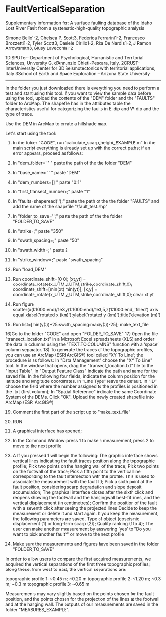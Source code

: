 # FaultVerticalSeparation

Supplementary information for:
A surface faulting database of the Idaho Lost River Fault from a systematic-high-quality topographic analysis

Simone Bello1-2, Chelsea P. Scott3, Federica Ferrarini1-2, Francesco Brozzetti1-2, Tyler Scott3, Daniele Cirillo1-2, Rita De Nardis1-2, J Ramon Arrowsmith3, Giusy Lavecchia1-2

1DiSPUTer- Department of Psychological, Humanistic and Territorial Sciences, University G. d’Annunzio Chieti-Pescara, Italy.
2CRUST- InterUniversity Center for 3D Seismotectonics with territorial applications, Italy
3School of Earth and Space Exploration – Arizona State University

-------------------------------------------------------------------------------------------------------------------------------------------------------------------------------

In the folder you just downloaded there is everything you need to perform a test and start using this tool.
If you want to view the sample data before using the tool, upload the contents of the "DEM" folder and the "FAULTS" folder to ArcMap.
The shapefile has in the attributes table the characteristics useful for categorizing the faults in E-dip and W-dip and the type of trace.

Use the DEM in ArcMap to create a hillshade map.

Let's start using the tool:

1) In the folder "CODE", run "calculate_scarp_height_EXAMPLE.m"
In the main script everything is already set up with the correct paths; if an error appears, proceed as follows:

2) In "dem_folder=' \' " paste the path of the the folder "DEM"
3) In "base_name= '' " paste "DEM"
4) In "dem_numbers=[] " paste "0:1"

5) In "first_transect_number=;" paste "1" 
6) In "faults=shaperead('');" paste the path of the the folder "FAULTS" and add the name of the shapefile "\fault_test.shp"
7) In "folder_to_save='';"  paste the path of the the folder "FOLDER_TO_SAVE"

8) In "strike=;" paste "350"
9) In "swath_spacing=;" paste "50"
10) In "swath_width=;" paste 2
11) In "strike_window=;" paste "swath_spacing"

12) Run "load_DEM"
13) Run coordinate_shift=[0 0];
	[xt,yt] = coordinate_rotate(x_UTM,y_UTM,strike,coordinate_shift,0);
	coordinate_shift=[min(xt) min(yt)];
	[x,y] = coordinate_rotate(x_UTM,y_UTM,strike,coordinate_shift,0);
	clear xt yt

14) Run figure
	scatter(x(1:1000:end)/1e3,y(1:1000:end)/1e3,5,z(1:1000:end),'filled')
	axis equal
	xlabel('rotated x (km)');ylabel('rotated y (km)');title('elevation (m)')

15) Run list=[min(y(:))+25:swath_spacing:max(y(:))-25];
	make_text_file

16)Go to the folder "CODE" and open "FOLDER_TO_SAVE"
17) Open the file "transect_location.txt" in a Microsoft Excel spreadsheets (XLS) and order the data in columns using the "TEXT.TO.COLUMNS" function with a ‘space’ column separator.
18) To generate the traces of the topographic profiles, you can use an ArcMap (ESRI ArcGIS®) tool called “XY To Line”; the procedure is as follows:
	In "Data Management" choose the "XY To Line" tool.
	In the window that opens, drag the "transect_location.txt" file to the "Input Table";
	In "Output Feature Class" indicate the path and name for the saved file.
	In the following four fields, indicate the column position for the latitude and longitude coordinates.
	In "Line Type" leave the default.
	In “ID” choose the field where the number assigned to the profiles is positioned in the .txt (first column);
	In "Spatial Reference" indicate the same Coordinate System of the DEMs.
	Click "OK".
	Upload the newly created shapefile into ArcMap (ESRI ArcGIS®)

19) Comment the first part of the script up to "make_text_file"
20) RUN 
21) A graphical interface has opened; 

22) In the Command Window: press 1 to make a measurement, press 2 to move to the next profile
23) A If you pressed 1 will begin the following:
	The graphic interface shows vertical lines indicating the fault traces position along the topographic profile;
	Pick two points on the hanging wall of the trace;
	Pick two points on the footwall of the trace;
	Pick a fifth point to the vertical line corresponding to the fault intersection with the profile. This is used to associate the measurement with the fault ID;
	Pick a sixth point at the fault position, considering scarp degradation and slope deposit accumulation;
	The graphical interface closes after the sixth click and reopens showing the footwall and the hangingwall best-fit lines, and the vertical displacement (in centimetres);
	Confirm the position of the fault with a seventh click after seeing the projected lines
	Decide to keep the measurement or delete it and start again.
	If you keep the measurement, the following parameters are saved.
	Type of object (coseismic displacement (1) or long-term scarp (2));
	Quality ranking (1 to 4);
	The user can make another measurement by answering ‘yes’ to "Do you want to pick another fault?" or move to the next profile
24) Make sure the measurements and figures have been saved in the folder "FOLDER_TO_SAVE"

In order to allow users to compare the first acquired measurements, we acquired the vertical separations of the first three topographic profiles; along these, from west to east, the vertical separations are:

topographic profile 1: ~0.45 m; ~0.20 m
topographic profile 2: ~1.20 m; ~0.3 m; ~0.3 m
topographic profile 3: ~0.65 m

Measurements may vary slightly based on the points chosen for the fault position, and the points chosen for the projection of the lines at the footwall and at the hanging wall.
The outputs of our measurements are saved in the folder "MEASURES_EXAMPLE".



